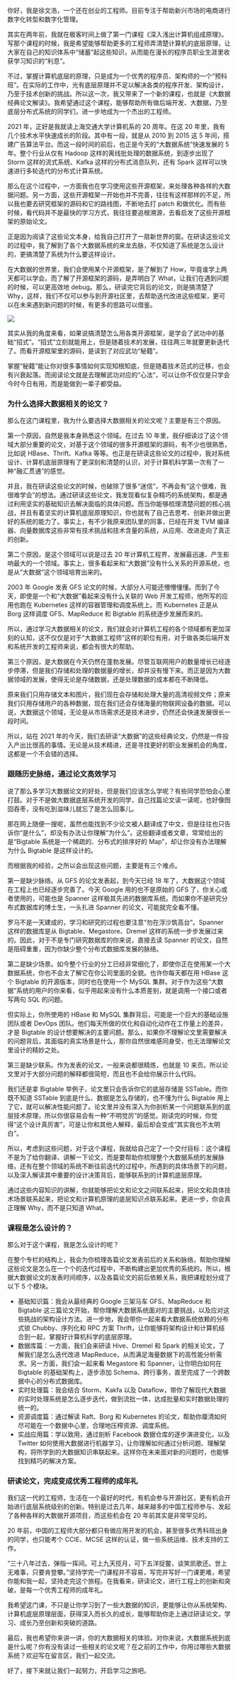 你好，我是徐文浩，一个还在创业的工程师。目前专注于帮助新兴市场的电商进行数字化转型和数字化管理。

其实在两年前，我就在极客时间上做了第一门课程《深入浅出计算机组成原理》。写那个课程的时候，我是希望能够帮助更多的工程师弄清楚计算机的底层原理，让大家在自己的知识体系中“储蓄”起这些知识，从而能在漫长的程序员职业生涯里收获学习知识的“利息”。

不过，掌握计算机底层的原理，只是成为一个优秀的程序员、架构师的一个“预科班”。在实际的工作中，光有底层原理并不足以解决各类的程序开发、架构设计，乃至于技术创新的挑战。所以这一次，我又带来了一个新的课程，也就是《大数据经典论文解读》。我希望通过这个课程，能够帮助所有做后端开发、大数据，乃至底层分布式系统的同学们，进一步地成为一个杰出的工程师。

2021 年，正好是我就读上海交通大学计算机系的 20 周年。在这 20 年里，我有几个技术水平快速成长的阶段。其中有一段，就是从 2010 到 2015 这 5 年间，搭建广告算法平台。而这一段时间的前后，也正是今天的“大数据系统”快速发展的 5 年。整个行业从仅有 Hadoop 这样的离线批处理的数据系统，到逐步出现了 Storm 这样的流式系统、Kafka 这样的分布式消息队列，还有 Spark 这样可以快速进行多轮迭代的分布式计算系统。

那么在这个过程中，一方面我也在学习使用这些开源框架，来处理各种各样的大数据问题。另一方面，这些开源框架一开始也并不完善，往往有这样那样的不足，所以我也要去研究框架的源码和它的路线图，不断地去打 patch 和做优化。而有些时候，看代码并不是最快的学习方式，我往往要追根溯源，去看启发了这些开源框架的原始论文。

正是因为阅读了这些论文本身，给我自己打开了一扇新世界的窗。在研读这些论文的过程中，我了解到了各个大数据系统的来龙去脉，不仅知道了系统是怎么设计的，更搞清楚了系统为什么要这样设计。

在大数据的世界里，我们会使用某个开源框架，是了解到了 How，毕竟谁学上两天都可以学会。而了解了开源框架的源码，是弄明白了 What，让我们在遇到问题的时候，可以更高效地 debug。那么，研读完它背后的论文，则是搞清楚了 Why，这样，我们不仅可以参与到开源社区里，去帮助迭代改进这些框架，更可以在未来遇到新问题的时候，有更多的思路可以借鉴。

![](https://static001.geekbang.org/resource/image/1d/69/1df20551d764560cd82404601e1e5069.jpg?wh=1920x1080)

其实从我的角度来看，如果说搞清楚怎么用各类开源框架，是学会了武功中的基础“招式”。“招式”立刻就能用上，但是随着技术的发展，往往两三年就要更新迭代了。而看开源框架里的源码，是读到了对应武功“秘籍”。

掌握“秘籍”能让你对很多事情如何实现知根知底，但是随着技术范式的迁移，也会有兴衰起落。而阅读论文就是去理解武功对应的“心法”，可以让你不仅仅是只学会今时今日有用，而是能做到一辈子都受益。

### 为什么选择大数据相关的论文？

那么在这门课程里，我为什么要选择大数据相关的论文呢？主要是有三个原因。

第一个原因，自然是我本身熟悉这个领域。在过去 10 年里，我仔细读过了这个领域大部分重要的论文，对基于这个领域的很多开源框架的源码，有不少也很熟悉，比如说 HBase、Thrift、Kafka 等等。也正是在研读这些论文的过程中，我对系统设计、计算机底层原理有了更深刻和清楚的认识，对于计算机科学第一次有了一种“融汇贯通”的感觉。

并且，我在研读这些论文的时候，也破除了很多“迷信”，不再会有“这个很难，我很难学会”的想法。通过研读这些论文，我发现看似复杂精巧的系统架构，都是通过利用坚实的基础知识去解决面临的具体问题。而当你能够梳理清楚问题的核心挑战，并且有着坚实的计算机底层原理知识，你也就有了自己去思考、创新并做出更好的系统的能力了。事实上，有不少我原来团队里的同事，已经在开发 TVM 编译器、向量数据库这些非常有技术挑战和技术含量的系统，从应用、改进走向了真正的创新。

第二个原因，是这个领域可以说是过去 20 年计算机工程界，发展最迅速、产生影响最大的一个领域。事实上，很多看起来和“大数据”没有什么关系的开源系统，也是从“大数据”这个领域培育出来的。

2003 年 Google 发表 GFS 论文的时候，大部分人可能还懵懵懂懂。而到了今天，即使是一个和“大数据”看起来没有什么关联的 Web 开发工程师，他所写的应用也跑在 Kubernetes 这样的容器管理和调度系统上。而 Kubernetes 正是从 Borg 这样调度 GFS、MapReduce 和 Bigtable 的系统逐步发展而来的。

所以，通过学习大数据相关的论文，我们就会对计算机工程的各个领域都有更加深刻的认知，这不仅仅是对于“大数据工程师”这样的职位有用，对于做各类后端开发和系统开发的工程师来说，都会有很大的帮助。

第三个原因，是大数据在今天仍然在蓬勃发展。尽管互联网用户的数量增长已经逐步停滞，但是我们存储和处理的数据量的增长，却并没有慢下来。而正是因为大数据领域的发展，使得无论是存储数据，还是处理数据的成本都在不断降低。

原来我们只用存储文本和图片，我们现在会存储和处理大量的高清视频文件；原来我们只用存储用户的各种数据，现在我们还会存储海量的物联网设备的数据。可以说，大数据这个领域，无论是从市场需求还是技术进步，仍然还会快速发展很长一段时间。

所以，站在 2021 年的今天，我们去研读“大数据”的这些经典论文，仍然是一件投入产出比很高的事情。无论是从技术精进，还是寻找更好的职业发展机会的角度，这都是一个不会错的选择。

### 跟随历史脉络，通过论文高效学习

说了那么多学习大数据论文的好处，但是我们应该怎么学呢？有些同学恐怕会心里打鼓。对于不是做大数据底层系统开发的同学，自己找篇论文读一读呢，也好像囫囵吞枣，没有吃到滋味儿就忘了是怎么回事儿。

那在网上随便一搜呢，虽然也能找到不少论文被人翻译成了中文，但是往往也只告诉你“是什么”，却没有办法让你理解“为什么”。这些翻译或者文章，常常给出的是“Bigtable 系统是一个稀疏的、分布式的排序好的 Map”，却让你没有办法理解为什么 Bigtable 是这样设计的。

而根据我的经验，之所以会出现这些问题，主要是有三个难点。

第一是缺少脉络。从 GFS 的论文发表起，到今天已经 18 年了，大数据这个领域在工程上也已经逐步完善了。今天 Google 用的也不是原始的 GFS 了，你关心或者使用的，可能也是 Spanner 这样极其先进的数据库系统。而如果你不是研究分布式数据库的博士生，一头扎进 Spanner 的论文，可能就完全看不懂。

罗马不是一天建成的，学习和研究的过程也要注意“勿在浮沙筑高台”。Spanner 这样的数据库是从 Bigtable、Megastore、Dremel 这样的系统一步步发展过来的。因此，对于不是专门研究数据库的你来说，直接去读 Spanner 的论文，自然是阻碍重重，因为你缺少整个分布式数据库发展的脉络。

第二是缺少场景。如今整个行业的分工已经非常细化了，即使你正在使用某一个大数据系统，你也不会太了解它在你公司里面的全貌。也许你每天都在用 HBase 这个 Bigtable 的开源版本，同时也在使用一个 MySQL 集群。对于作为这些“大数据”系统的用户的你来看，似乎用起来没有什么本质差别，就是调用一个接口或者写两句 SQL 的问题。

但实际上，你所使用的 HBase 和 MySQL 集群背后，可能是一个巨大的基础设施团队或者 DevOps 团队。他们每天所做的优化和自动化动作在工作量上的差异，才是 Bigtable 的设计想要解决的主要问题。那么，如果你不理解论文里需要解决的问题背后，其面临的真实场景是什么，那你自然很难感同身受，也无法理解论文里设计的精妙之处。

第三是缺少联系。作为发表的论文，一般来说都很精炼，也就是 10 来页。所以论文里对于大部分问题的解释都很简短，而且也不会给你展示什么代码。

我们还是拿 Bigtable 举例子，论文里只会告诉你它的底层存储是 SSTable。而你既不知道 SSTable 到底是什么、数据是怎么存储的，也不懂为什么 Bigtable 用上了它，就可以解决性能问题了。论文里并没有深入为你剖析某一个问题联系到的底层技术原理，所以你很容易会有一种“不明觉厉”的感觉。刚读完的时候，你觉得“这个设计真厉害”，可是让你和其他人解释，最后却会变成“其实我也不太明白”。

所以，考虑到这些问题，对于这个课程，我就给自己定了一个交付目标：这个课程不是为了给你翻译、讲解一下论文，而是要帮助你梳理整个大数据系统的发展脉络，还有在整个领域的系统不断往前迭代的过程中，所遇到的具体场景下的问题，以及深入解读其中重要的设计决策背后，能够联系到的计算机底层原理。

通过这些内容知识的讲解，你就能够把论文和论文之间联系起来，把论文和具体技术场景联系起来，把论文和计算机原理的底层知识点联系起来。更进一步，你会真正理解 Why，而不是只知道 What。

### 课程是怎么设计的？

那么对于这个课程，我是怎么设计的呢？

在整个专栏的结构上，我会为你梳理各篇论文发表前后的关系和脉络，帮助你理解这些论文是怎么在一个个的迭代过程中，不断构建出更加优秀的系统的。所以，根据大数据论文的发表时间顺序，以及各篇论文的前后依赖关系，我把课程划分成了以下 5 个模块。

- 基础知识篇：我会从最经典的 Google 三架马车 GFS、MapReduce 和 Bigtable 这三篇论文开始，帮你理解大数据系统面对的主要挑战，以及应对这些挑战的架构设计方法。进一步地，我会带你一起来看大数据系统依赖的分布式锁 Chubby、序列化和 RPC 方案 Thrift，让你能够将架构设计和计算机结合到一起，掌握好计算机科学的底层原理。
- 数据库篇：一方面，我们会来研读 Hive、Dremel 和 Spark 的相关论文，了解我们是怎么迭代改进 MapReduce，从而满足海量数据下的高性能分析需求。另一方面，我们会一起来看 Megastore 和 Spanner，让你明白如何在 Bigtable 的基础架构上，逐步添加 Schema、跨行事务，直至完成了一个跨数据中心的分布式数据库。
- 实时处理篇：我会结合 Storm、Kakfa 以及 Dataflow，带你了解现代大数据的实时处理系统是怎么逐步迭代，做到流批一体，达成批量和实时数据处理的统一的。
- 资源调度篇：通过解读 Raft、Borg 和 Kubernetes 的论文，帮助你厘清如何尽可能在一个数据中心里，合理地压榨资源、调度系统。
- 实战应用篇：学以致用，通过剖析 Facebook 数据仓库的逐步演进变化，以及 Twitter 如何使用大数据进行机器学习，让你理解如何通过分析问题、理解架构，将所学到的大数据知识串联起来。这样你在未来面对新的问题时，也能够找到精巧的解决方案。

### 研读论文，完成变成优秀工程师的成年礼

我们这一代的工程师，生活在一个最好的时代，有机会参与开源社区，更有机会开始进行底层系统级别的创新。特别是过去几年，越来越多的中国工程师参与、发起了各种各样的大数据开源项目，而这些机会在 20 年前其实是非常罕见的。

20 年前，中国的工程师大部分都只有做应用开发的机会，甚至很多优秀科班出身的同学，也只能考个 CCIE、MCSE 这样的认证，做一些系统运维、技术支持的工作。

“三十八年过去，弹指一挥间。可上九天揽月，可下五洋捉鳖，谈笑凯歌还。世上无难事，只要肯登攀。”坚持学完一门课程并不容易，写完并写好一门课更难，希望你能和我一起，坚持走完这个旅程。在我看来，研读论文，进行工程上的创新和突破，是每一个优秀工程师的成年礼。

我希望这门课，不只是让你学习到了一些大数据的知识，更能够让你从系统架构、计算机底层原理层面，获得深入而长久的成长，能够帮助你走上通过研读论文，学习、成长乃至创新和突破的道路。

最后，我也希望你来讲一讲，你的大数据相关的体验。对你来说，大数据系统到底是什么呢？你有没有读过一些相关的论文呢？在之前的工作中，你用过哪些大数据系统？欢迎写在留言区，我们一起交流。

好了，接下来就让我们一起努力，开启学习之旅吧。
